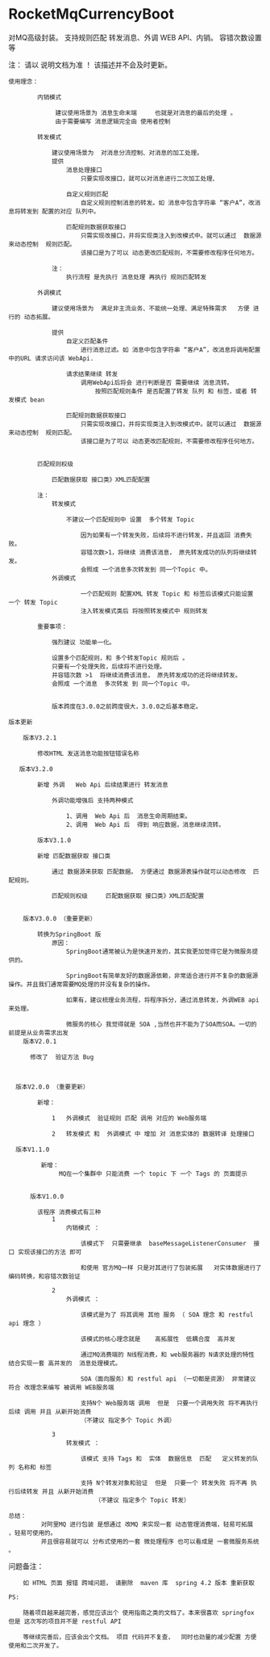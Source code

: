 # RocketMqCurrencyBoot
对MQ高级封装。 支持规则匹配 转发消息、外调 WEB API、内销。 容错次数设置等

注：
    请以 说明文档为准 ！ 该描述并不会及时更新。
    
    使用理念：
    
			内销模式 
				
				 建议使用场景为 消息生命末端     也就是对消息的最后的处理 。
				 由于需要编写 消息逻辑完全由 使用者控制
				 
			转发模式
				
				建议使用场景为  对消息分流控制、对消息的加工处理。
				提供 
					消息处理接口
					 	只要实现改接口，就可以对消息进行二次加工处理、
					 	
				   	自定义规则匹配
				   		自定义规则控制消息的转发。如 消息中包含字符串 “客户A”，改消息将转发到 配置的对应 队列中。
				   	
				   	匹配规则数据获取接口
				   		只需实现改接口，并将实现类注入到改模式中。就可以通过  数据源来动态控制  规则匹配。
				   		该接口是为了可以 动态更改匹配规则，不需要修改程序任何地方。
				   		
				注：
					执行流程 是先执行 消息处理 再执行 规则匹配转发
						
			外调模式  
				
				建议使用场景为  满足非主流业务、不能统一处理、满足特殊需求   方便 进行的 动态拓展。 
				
				提供   
					自定义匹配条件 
						进行消息过滤。如 消息中包含字符串 “客户A”，改消息将调用配置中的URL 请求访问该 WebApi.
					
					请求结果继续 转发
						调用WebApi后将会 进行判断是否 需要继续 消息流转。
							按照匹配规则条件 是否配置了转发 队列 和 标签，或者 转发模式 bean 
					
					匹配规则数据获取接口
				   		只需实现改接口，并将实现类注入到改模式中。就可以通过  数据源来动态控制  规则匹配。
				   		该接口是为了可以 动态更改匹配规则，不需要修改程序任何地方。
					
									 
			匹配规则权级     
				
				匹配数据获取 接口类》XML匹配配置 
				
			注：
				转发模式
				
				 	不建议一个匹配规则中 设置  多个转发 Topic
				 	
						因为如果有一个转发失败，后续将不进行转发，并且返回 消费失败。
						容错次数>1，将继续 消费该消息， 原先转发成功的队列将继续转发。
						会照成 一个消息多次转发到 同一个Topic 中。
				外调模式
				
						一个匹配规则 配置XML 转发 Topic 和 标签后该模式只能设置 一个 转发 Topic 
						注入转发模式类后 将按照转发模式中 规则转发
				
			重要事项：
			
				强烈建议 功能单一化。
				
				设置多个匹配规则，和 多个转发Topic 规则后 。
				只要有一个处理失败，后续将不进行处理。
				并容错次数 >1  将继续消费该消息， 原先转发成功的还将继续转发。
				会照成 一个消息  多次转发 到 同一个Topic 中。
				
				
				版本跨度在3.0.0之前跨度很大，3.0.0之后基本稳定。
			
	版本更新
	
	    版本V3.2.1
	
	        修改HTML 发送消息功能按钮错误名称	
	        
	   版本V3.2.0		

        	新增 外调	Web Api 后续结果进行 转发消息
        		
        		外调功能增强后 支持两种模式
        			
        			1、调用  Web Api 后  消息生命周期结束。
        			2、调用  Web Api 后  得到 响应数据，消息继续流转。
			
			版本V3.1.0

        	新增 匹配数据获取 接口类
        	
        		通过 数据源来获取 匹配数据。 方便通过 数据源表操作就可以动态修改  匹配规则。 
        		
        		匹配规则权级     匹配数据获取 接口类》XML匹配配置 
    		
    		
    	版本V3.0.0 （重要更新）
	
        	转换为SpringBoot 版
        		原因：
        			SpringBoot通常被认为是快速开发的，其实我更加觉得它是为微服务提供的。
        			
        			SpringBoot有简单友好的数据源依赖，非常适合进行并不复杂的数据源操作。并且我们通常需要MQ处理的并没有复杂的操作。
        			
        			如果有，建议梳理业务流程，将程序拆分，通过消息转发，外调WEB api 来处理。
        			
        			微服务的核心 我觉得就是 SOA ,当然也并不能为了SOA而SOA。一切的前提是从业务需求出发	
    	版本V2.0.1
	
      	  修改了  验证方法 Bug
      	  
      	  
      	  
      版本V2.0.0 （重要更新）

        	新增：
        		
        		1	外调模式  验证规则 匹配 调用 对应的 Web服务端
        	  
        		2   转发模式 和  外调模式 中 增加 对 消息实体的 数据转译 处理接口	
        		
      版本V1.1.0
	
	         新增：
		          MQ在一个集群中 只能消费 一个 topic 下 一个 Tags 的 页面提示     		
		          
		          
		  版本V1.0.0
  
	        该程序 消费模式有三种
        		1
        			内销模式 ：
        			
        				该模式下  只需要继承  baseMessageListenerConsumer  接口 实现该接口的方法 即可  
        				
        				和使用 官方MQ一样 只是对其进行了包装拓展   对实体数据进行了 编码转换，和容错次数验证 
        				
        		2  
        			外调模式 ：
        			
        				该模式是为了 将其调用 其他 服务 （ SOA 理念 和 restful api 理念 ） 
        				
        			 	该模式的核心理念就是    高拓展性  低耦合度  高并发
        				
        			   	通过MQ消费端的 N线程消费，和 web服务器的 N请求处理的特性   结合实现一套 高并发的  消息处理模式。 	
        				
        				SOA（面向服务）和 restful api （一切都是资源） 非常建议 符合 改理念来编写 被调用 WEB服务端
        				
        				支持N个 Web服务端 调用  但是  只要一个调用失败 将不再执行后续 调用 并且 从新开始消费  
        				（不建议 指定多个 Topic 外调）
        			
        		3 
        			转发模式 ：
        			
        				该模式 支持 Tags 和  实体  数据信息  匹配   定义转发的队列 名称和 标签
        				
        				支持 N个转发对象和验证  但是  只要一个 转发失败 将不再 执行后续转发 并且 从新开始消费
        			        （不建议 指定多个 Topic 转发）       
			
	总结：
		     对阿里MQ 进行包装 是想通过 改MQ 来实现一套 动态管理消费端，轻易可拓展 ，轻易可使用的。
		     并且很容易就可以 分布式使用的一套 微处理程序 也可以看成是 一套微服务系统 。			


  问题备注：
      	
      	如 HTML 页面 报错 跨域问题， 请删除  maven 库  spring 4.2 版本 重新获取	  

	PS:
    
    	随着项目越来越完善，感觉应该出个 使用指南之类的文档了。本来很喜欢 springfox 但是 这次写的项目并不是 restful API
     
    	等继续完善后，应该会出个文档。 项目 代码并不复查，  同时也劲量的减少配置 方便使用和二次开发了。
     	

